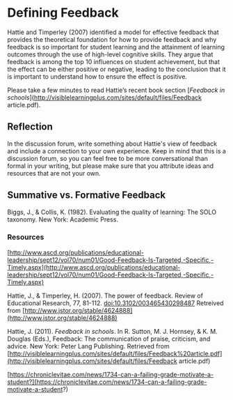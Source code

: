 # Defining Feedback

Hattie and Timperley \(2007\) identified a model for effective feedback that provides the theoretical foundation for how to provide feedback and why feedback is so important for student learning and the attainment of learning outcomes through the use of high-level cognitive skills. They argue that feedback is among the top 10 influences on student achievement, but that the effect can be either positive or negative, leading to the conclusion that it is important to understand how to ensure the effect is positive.

Please take a few minutes to read Hattie’s recent book section [_Feedback in schools_](http://visiblelearningplus.com/sites/default/files/Feedback article.pdf).

## Reflection

In the discussion forum, write something about Hattie's view of feedback and include a connection to your own experience. Keep in mind that this is a discussion forum, so you can feel free to be more conversational than formal in your writing, but please make sure that you attribute ideas and resources that are not your own.

## Summative vs. Formative Feedback

Biggs, J., & Collis, K. \(1982\). Evaluating the quality of learning: The SOLO taxonomy. New York: Academic Press.

### Resources

[http://www.ascd.org/publications/educational-leadership/sept12/vol70/num01/Good-Feedback-Is-Targeted,-Specific,-Timely.aspx](http://www.ascd.org/publications/educational-leadership/sept12/vol70/num01/Good-Feedback-Is-Targeted,-Specific,-Timely.aspx)

Hattie, J., & Timperley, H. \(2007\). The power of feedback. Review of Educational Research, 77, 81-112. [doi:10.3102/003465430298487](http://rer.sagepub.com/content/77/1/81.abstract) Retreived from [http://www.jstor.org/stable/4624888](http://www.jstor.org/stable/4624888)

Hattie, J. \(2011\). _Feedback in schools_. In R. Sutton, M. J. Hornsey, & K. M. Douglas \(Eds.\), Feedback: The communication of praise, criticism, and advice. New York: Peter Lang Publishing. Retrieved from [http://visiblelearningplus.com/sites/default/files/Feedback%20article.pdf](http://visiblelearningplus.com/sites/default/files/Feedback article.pdf)

[https://chroniclevitae.com/news/1734-can-a-failing-grade-motivate-a-student?](https://chroniclevitae.com/news/1734-can-a-failing-grade-motivate-a-student?)

